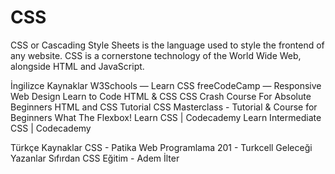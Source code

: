 # CSS

CSS or Cascading Style Sheets is the language used to style the frontend of any website. CSS is a cornerstone technology of the World Wide Web, alongside HTML and JavaScript.

<ResourceGroupTitle>İngilizce Kaynaklar</ResourceGroupTitle>
<BadgeLink colorScheme='yellow' badgeText='Read' href='https://www.w3schools.com/css/'>W3Schools — Learn CSS</BadgeLink>
<BadgeLink colorScheme='yellow' badgeText='Read' href='https://www.freecodecamp.org/learn/responsive-web-design/'>freeCodeCamp — Responsive Web Design</BadgeLink>
<BadgeLink colorScheme='yellow' badgeText='Read' href='https://learn.shayhowe.com/html-css/building-your-first-web-page/'>Learn to Code HTML & CSS</BadgeLink>
<BadgeLink colorScheme='green' badgeText='Course' href='https://www.youtube.com/watch?v=yfoY53QXEnI'>CSS Crash Course For Absolute Beginners</BadgeLink>
<BadgeLink colorScheme='green' badgeText='Course' href='https://www.youtube.com/watch?v=D-h8L5hgW-w'>HTML and CSS Tutorial</BadgeLink>
<BadgeLink colorScheme='green' badgeText='Course' href='https://www.youtube.com/watch?v=FqmB-Zj2-PA'>CSS Masterclass - Tutorial & Course for Beginners</BadgeLink>
<BadgeLink colorScheme='green' badgeText='Course' href='https://flexbox.io/'>What The Flexbox!</BadgeLink>
<BadgeLink colorScheme='green' badgeText='Course' href='https://www.codecademy.com/learn/learn-css'>Learn CSS | Codecademy</BadgeLink>
<BadgeLink colorScheme='green' badgeText='Course' href='https://www.codecademy.com/learn/learn-intermediate-css'>Learn Intermediate CSS | Codecademy</BadgeLink>

<ResourceGroupTitle>Türkçe Kaynaklar</ResourceGroupTitle>
<BadgeLink colorScheme='green' badgeText='Ders' href='https://app.patika.dev/courses/css/?ref=yazilimcininyolharitasi.com'>CSS - Patika</BadgeLink>
<BadgeLink colorScheme='green' badgeText='Ders' href='https://gelecegiyazanlar.turkcell.com.tr/konu/egitim/201-html5-css/html5-ve-css-uzerine-genel-bilgiler/?=yazilimcininyolharitasi.com'>Web Programlama 201 - Turkcell Geleceği Yazanlar</BadgeLink>
<BadgeLink colorScheme='green' badgeText='Ders' href='https://www.youtube.com/playlist?list=PLadt0EaV4m3BX9JaZbKS9B8076bruv93Y/?ref=yazilimcininyolharitasi.com'>Sıfırdan CSS Eğitim - Adem İlter</BadgeLink>